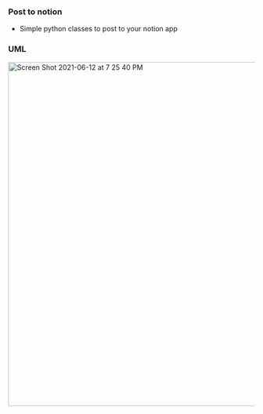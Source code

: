 ### Post to notion
- Simple python classes to post to your notion app

### UML

<img width="702" alt="Screen Shot 2021-06-12 at 7 25 40 PM" src="https://user-images.githubusercontent.com/42836754/121784644-588bad00-cbb5-11eb-9edc-d0542afd1419.png">
